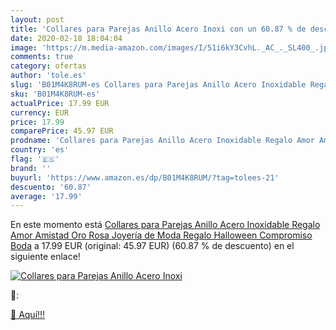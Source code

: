 ```yaml
---
layout: post
title: 'Collares para Parejas Anillo Acero Inoxi con un 60.87 % de descuento'
date: 2020-02-18 18:04:04
image: 'https://m.media-amazon.com/images/I/51i6kY3CvhL._AC_._SL400_.jpg'
comments: true
category: ofertas
author: 'tole.es'
slug: 'B01M4K8RUM-es Collares para Parejas Anillo Acero Inoxidable Regalo Amor...'
sku: 'B01M4K8RUM-es'
actualPrice: 17.99 EUR
currency: EUR
price: 17.99
comparePrice: 45.97 EUR
prodname: 'Collares para Parejas Anillo Acero Inoxidable Regalo Amor Amistad Oro Rosa Joyería de Moda Regalo Halloween Compromiso Boda'
country: 'es'
flag: '🇪🇸'
brand: ''
buyurl: 'https://www.amazon.es/dp/B01M4K8RUM/?tag=tolees-21'
descuento: '60.87'
average: '17.99'
---
```


En este momento está [Collares para Parejas Anillo Acero Inoxidable Regalo Amor Amistad Oro Rosa Joyería de Moda Regalo Halloween Compromiso Boda](https://www.amazon.es/dp/B01M4K8RUM/?tag=tolees-21) a 17.99 EUR (original: 45.97 EUR) (60.87 %  de descuento) en el siguiente enlace!

[![Collares para Parejas Anillo Acero Inoxi](https://m.media-amazon.com/images/I/51i6kY3CvhL._AC_._SL400_.jpg)](https://www.amazon.es/dp/B01M4K8RUM/?tag=tolees-21)

🔎:


[🛒 Aquí!!!](https://www.amazon.es/dp/B01M4K8RUM/?tag=tolees-21)

